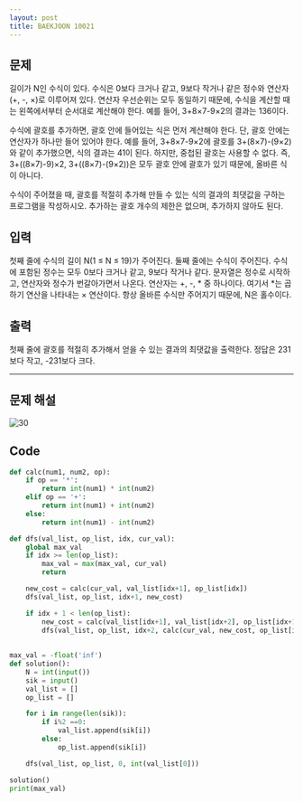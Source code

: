 ```yaml
---
layout: post
title: BAEKJOON 10021
---
```


## 문제

길이가 N인 수식이 있다. 수식은 0보다 크거나 같고, 9보다 작거나 같은 정수와 연산자(+, -, ×)로 이루어져 있다. 연산자 우선순위는 모두 동일하기 때문에, 수식을 계산할 때는 왼쪽에서부터 순서대로 계산해야 한다. 예를 들어, 3+8×7-9×2의 결과는 136이다.

수식에 괄호를 추가하면, 괄호 안에 들어있는 식은 먼저 계산해야 한다. 단, 괄호 안에는 연산자가 하나만 들어 있어야 한다. 예를 들어, 3+8×7-9×2에 괄호를 3+(8×7)-(9×2)와 같이 추가했으면, 식의 결과는 41이 된다. 하지만, 중첩된 괄호는 사용할 수 없다. 즉, 3+((8×7)-9)×2, 3+((8×7)-(9×2))은 모두 괄호 안에 괄호가 있기 때문에, 올바른 식이 아니다.

수식이 주어졌을 때, 괄호를 적절히 추가해 만들 수 있는 식의 결과의 최댓값을 구하는 프로그램을 작성하시오. 추가하는 괄호 개수의 제한은 없으며, 추가하지 않아도 된다.

## 입력

첫째 줄에 수식의 길이 N(1 ≤ N ≤ 19)가 주어진다. 둘째 줄에는 수식이 주어진다. 수식에 포함된 정수는 모두 0보다 크거나 같고, 9보다 작거나 같다. 문자열은 정수로 시작하고, 연산자와 정수가 번갈아가면서 나온다. 연산자는 +, -, * 중 하나이다. 여기서 *는 곱하기 연산을 나타내는 × 연산이다. 항상 올바른 수식만 주어지기 때문에, N은 홀수이다.

## 출력

첫째 줄에 괄호를 적절히 추가해서 얻을 수 있는 결과의 최댓값을 출력한다. 정답은 231보다 작고, -231보다 크다.



---

##  문제 해설

![30](https://user-images.githubusercontent.com/37113547/97449137-b647ed80-1974-11eb-9c7a-673720a4d937.jpeg)



## Code

```python
def calc(num1, num2, op):
    if op == '*':
        return int(num1) * int(num2)
    elif op == '+':
        return int(num1) + int(num2)
    else:
        return int(num1) - int(num2)

def dfs(val_list, op_list, idx, cur_val):
    global max_val
    if idx >= len(op_list):
        max_val = max(max_val, cur_val)
        return

    new_cost = calc(cur_val, val_list[idx+1], op_list[idx])
    dfs(val_list, op_list, idx+1, new_cost)

    if idx + 1 < len(op_list):
        new_cost = calc(val_list[idx+1], val_list[idx+2], op_list[idx+1])
        dfs(val_list, op_list, idx+2, calc(cur_val, new_cost, op_list[idx]))
    
        
max_val = -float('inf')
def solution():
    N = int(input())
    sik = input()
    val_list = []
    op_list = []

    for i in range(len(sik)):
        if i%2 ==0:
            val_list.append(sik[i])
        else:
            op_list.append(sik[i])

    dfs(val_list, op_list, 0, int(val_list[0]))

solution()
print(max_val)
```

